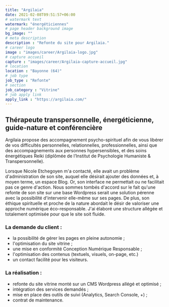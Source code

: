```yaml
---
title: "Argilaia"
date: 2021-02-08T09:51:57+06:00
# watermark text
watermark: "énergéticiennes"
# page header background image
bg_image: ""
# meta description
description : "Refonte du site pour Argilaia."
# career logo
image : "images/career/Argilaia-logo.jpg"
# capture accueil
capture : "images/career/Argilaia-capture-accueil.jpg"
# location
location : "Bayonne (64)"
# job type
job_type : "Refonte"
# section
job_category : "Vitrine"
# job apply link
apply_link : "https://argilaia.com/"
---
```



## Thérapeute transpersonnelle, énergéticienne, guide-nature et conférencière
Argilaia propose des accompagnement psycho-spirituel afin de vous libérer de vos difficultés personnelles, relationnelles, professionnelles, ainsi que des accompagnements aux personnes hypersensibles, et des soins énergétiques Reiki (diplômée de l’Institut de Psychologie Humaniste & Transpersonnelle).

Lorsque Nicole Etchegoyen m'a contacté, elle avait un problème d'administration de son site, auquel elle désirait ajouter des données et, à moyen terme, un espace Blog. Or, son interface ne permettait ou ne facilitait pas ce genre d'action. Nous sommes tombés d'accord sur le fait qu'une refonte de son site sur une base Wordpress serait une solution pérenne avec la possibilité d'intervenir elle-même sur ses pages.
De plus, son éthique spirituelle et proche de la nature abordait le désir de valoriser une approche numérique éco-responsable. J'ai élaboré une structure allégée et totalement optimisée pour que le site soit fluide.


### La demande du client :

* la possibilité de gérer les pages en pleine autonomie ;
* l'optimisation du site vitrine ;
* une mise en conformité Conception Numérique Responsable ;
* l'optimisation des contenus (textuels, visuels, on-page, etc.)
* un contact facilité pour les visiteurs.


### La réalisation :

* refonte du site vitrine monté sur un CMS Wordpress allégé et optimisé ;
* intégration des services demandés ;
* mise en place des outils de suivi (Analytics, Search Console, +) ;
* contrat de maintenance.
